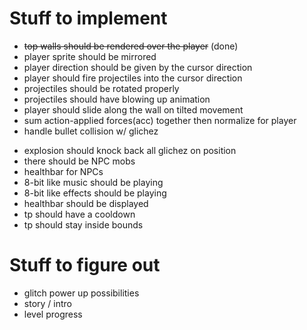 # Stuff to implement
+ ~~top walls should be rendered over the player~~ (done)
+ player sprite should be mirrored
+ player direction should be given by the cursor direction
+ player should fire projectiles into the cursor direction
+ projectiles should be rotated properly
+ projectiles should have blowing up animation
+ player should slide along the wall on tilted movement
+ sum action-applied forces(acc) together then normalize for player
+ handle bullet collision w/ glichez
- explosion should knock back all glichez on position
- there should be NPC mobs
- healthbar for NPCs
- 8-bit like music should be playing
- 8-bit like effects should be playing
- healthbar should be displayed
- tp should have a cooldown
- tp should stay inside bounds

# Stuff to figure out
- glitch power up possibilities
- story / intro
- level progress
